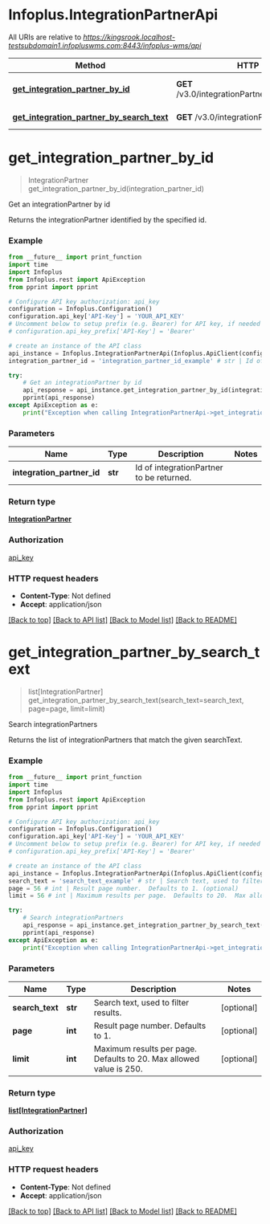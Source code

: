 # Infoplus.IntegrationPartnerApi

All URIs are relative to *https://kingsrook.localhost-testsubdomain1.infopluswms.com:8443/infoplus-wms/api*

Method | HTTP request | Description
------------- | ------------- | -------------
[**get_integration_partner_by_id**](IntegrationPartnerApi.md#get_integration_partner_by_id) | **GET** /v3.0/integrationPartner/{integrationPartnerId} | Get an integrationPartner by id
[**get_integration_partner_by_search_text**](IntegrationPartnerApi.md#get_integration_partner_by_search_text) | **GET** /v3.0/integrationPartner/search | Search integrationPartners


# **get_integration_partner_by_id**
> IntegrationPartner get_integration_partner_by_id(integration_partner_id)

Get an integrationPartner by id

Returns the integrationPartner identified by the specified id.

### Example
```python
from __future__ import print_function
import time
import Infoplus
from Infoplus.rest import ApiException
from pprint import pprint

# Configure API key authorization: api_key
configuration = Infoplus.Configuration()
configuration.api_key['API-Key'] = 'YOUR_API_KEY'
# Uncomment below to setup prefix (e.g. Bearer) for API key, if needed
# configuration.api_key_prefix['API-Key'] = 'Bearer'

# create an instance of the API class
api_instance = Infoplus.IntegrationPartnerApi(Infoplus.ApiClient(configuration))
integration_partner_id = 'integration_partner_id_example' # str | Id of integrationPartner to be returned.

try:
    # Get an integrationPartner by id
    api_response = api_instance.get_integration_partner_by_id(integration_partner_id)
    pprint(api_response)
except ApiException as e:
    print("Exception when calling IntegrationPartnerApi->get_integration_partner_by_id: %s\n" % e)
```

### Parameters

Name | Type | Description  | Notes
------------- | ------------- | ------------- | -------------
 **integration_partner_id** | **str**| Id of integrationPartner to be returned. | 

### Return type

[**IntegrationPartner**](IntegrationPartner.md)

### Authorization

[api_key](../README.md#api_key)

### HTTP request headers

 - **Content-Type**: Not defined
 - **Accept**: application/json

[[Back to top]](#) [[Back to API list]](../README.md#documentation-for-api-endpoints) [[Back to Model list]](../README.md#documentation-for-models) [[Back to README]](../README.md)

# **get_integration_partner_by_search_text**
> list[IntegrationPartner] get_integration_partner_by_search_text(search_text=search_text, page=page, limit=limit)

Search integrationPartners

Returns the list of integrationPartners that match the given searchText.

### Example
```python
from __future__ import print_function
import time
import Infoplus
from Infoplus.rest import ApiException
from pprint import pprint

# Configure API key authorization: api_key
configuration = Infoplus.Configuration()
configuration.api_key['API-Key'] = 'YOUR_API_KEY'
# Uncomment below to setup prefix (e.g. Bearer) for API key, if needed
# configuration.api_key_prefix['API-Key'] = 'Bearer'

# create an instance of the API class
api_instance = Infoplus.IntegrationPartnerApi(Infoplus.ApiClient(configuration))
search_text = 'search_text_example' # str | Search text, used to filter results. (optional)
page = 56 # int | Result page number.  Defaults to 1. (optional)
limit = 56 # int | Maximum results per page.  Defaults to 20.  Max allowed value is 250. (optional)

try:
    # Search integrationPartners
    api_response = api_instance.get_integration_partner_by_search_text(search_text=search_text, page=page, limit=limit)
    pprint(api_response)
except ApiException as e:
    print("Exception when calling IntegrationPartnerApi->get_integration_partner_by_search_text: %s\n" % e)
```

### Parameters

Name | Type | Description  | Notes
------------- | ------------- | ------------- | -------------
 **search_text** | **str**| Search text, used to filter results. | [optional] 
 **page** | **int**| Result page number.  Defaults to 1. | [optional] 
 **limit** | **int**| Maximum results per page.  Defaults to 20.  Max allowed value is 250. | [optional] 

### Return type

[**list[IntegrationPartner]**](IntegrationPartner.md)

### Authorization

[api_key](../README.md#api_key)

### HTTP request headers

 - **Content-Type**: Not defined
 - **Accept**: application/json

[[Back to top]](#) [[Back to API list]](../README.md#documentation-for-api-endpoints) [[Back to Model list]](../README.md#documentation-for-models) [[Back to README]](../README.md)

